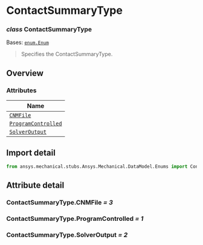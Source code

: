 # ContactSummaryType

<a id="ContactSummaryType"></a>

### *class* ContactSummaryType

Bases: [`enum.Enum`](https://docs.python.org/3/library/enum.html#enum.Enum)

> Specifies the ContactSummaryType.

> <!-- !! processed by numpydoc !! -->

<a id="overview"></a>

## Overview

### Attributes

| Name |
| -------------------------------------------------------------- |
| [`CNMFile`](#ContactSummaryType.CNMFile) |
| [`ProgramControlled`](#ContactSummaryType.ProgramControlled) |
| [`SolverOutput`](#ContactSummaryType.SolverOutput) |

<a id="import-detail"></a>

## Import detail

```python
from ansys.mechanical.stubs.Ansys.Mechanical.DataModel.Enums import ContactSummaryType
```

<a id="attribute-detail"></a>

## Attribute detail

<a id="ContactSummaryType.CNMFile"></a>

### ContactSummaryType.CNMFile *= 3*

<a id="ContactSummaryType.ProgramControlled"></a>

### ContactSummaryType.ProgramControlled *= 1*

<a id="ContactSummaryType.SolverOutput"></a>

### ContactSummaryType.SolverOutput *= 2*
